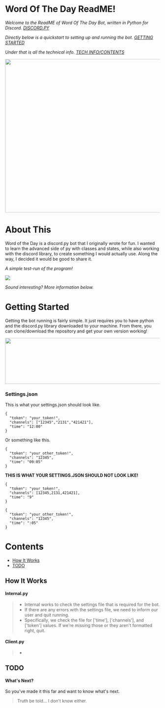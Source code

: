 # Word Of The Day ReadME!
*Welcome to the ReadME of Word Of The Day Bot, written in Python for Discord. [DISCORD.PY](https://github.com/Rapptz/discord.py)*

*Directly below is a quickstart to setting up and running the bot. [GETTING STARTED](#getting-started)*

*Under that is all the technical info. [TECH INFO/CONTENTS](#contents)*

<img src="https://media2.giphy.com/media/vVKqa0NMZzFyE/giphy.gif?cid=790b761145fb57b33ee127555d360554d76c141ee1961ff9&rid=giphy.gif&ct=g" width="600" height="500"/>

# About This

Word of the Day is a discord.py bot that I originally wrote for fun. 
I wanted to learn the advanced side of py with classes and states, while also working with the discord library, to create something I would actually use.
Along the way, I decided it would be good to share it.

*A simple test-run of the program!*

<img src="https://i.ibb.co/CBFBDdm/wotdpic.jpg"/>

*Sound interesting? More information below.*

# Getting Started
Getting the bot running is fairly simple. It just requires you to have python and the discord.py library downloaded to your machine. From there, you can clone/download the repository and get your own version working!

<img src="https://i.ibb.co/2skJCpy/Capture.jpg" width="600" height="150"/>

### Settings.json
This is what your settings.json should look like.
```
{
  "token": "your_token!",
  "channels": ["12345","2131","421421"],
  "time": "12:00"
}
```
Or something like this.
```
{
  "token": "your_other_token!",
  "channels": "12345",
  "time": "09:05"
}
```

**THIS IS WHAT YOUR SETTINGS.JSON SHOULD NOT LOOK LIKE!**
```
{
  "token": "your_token!",
  "channels": [12345,2131,421421],
  "time": "9"
}
```

```
{
  "token": "your_other_token!",
  "channels": "12345",
  "time": ":05"
}
```


# Contents

- [How It Works](#how-it-works)
- [TODO](#todo)

## How It Works
#### Internal.py
> - Internal works to check the settings file that is required for the bot.
> - If there are any errors with the settings file, we need to inform our user and quit running. 
> - Specifically, we check the file for ['time'], ['channels'], and ['token'] values. If we're missing those or they aren't formatted right, quit.
#### Client.py
> - 

## TODO
#### What's Next?
So you've made it this far and want to know what's next.
> Truth be told... I don't know either.
